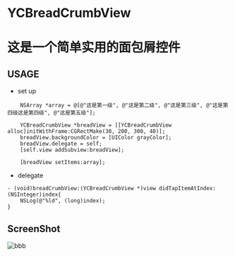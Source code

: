 # YCBreadCrumbView

这是一个简单实用的面包屑控件
===
USAGE
----
* set up
```
    NSArray *array = @[@"这是第一级", @"这是第二级", @"这是第三级", @"这是第四级这是第四级", @"这是第五级"];
    
    YCBreadCrumbView *breadView = [[YCBreadCrumbView alloc]initWithFrame:CGRectMake(30, 200, 300, 40)];
    breadView.backgroundColor = [UIColor grayColor];
    breadView.delegate = self;
    [self.view addSubview:breadView];
    
    [breadView setItems:array];
```
* delegate
```
- (void)breadCrumbView:(YCBreadCrumbView *)view didTapItemAtIndex:(NSInteger)index{
    NSLog(@"%ld", (long)index);
}
```
ScreenShot
---
![bbb](http://YCBreadCrumbView/IMG_0892.PNG "aaa")
